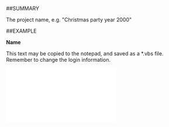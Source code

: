 

##SUMMARY

The project name, e.g. "Christmas party year 2000"


##EXAMPLE

**Name**

This text may be copied to the notepad, and saved as a *.vbs file. Remember to change the login information.

![](../../Examples/vbs/SOProject.Example.vbs.txt)





